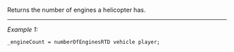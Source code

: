 Returns the number of engines a helicopter has.


---
*Example 1:*
```sqf
_engineCount = numberOfEnginesRTD vehicle player;
```